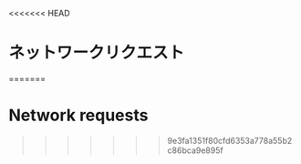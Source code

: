 
<<<<<<< HEAD
# ネットワークリクエスト
=======
# Network requests
>>>>>>> 9e3fa1351f80cfd6353a778a55b2c86bca9e895f
